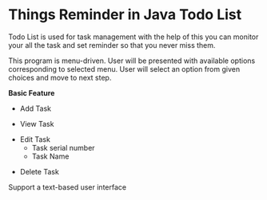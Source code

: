 # Things Reminder in Java Todo List
Todo List is used for task management with the help of this you can monitor your all the task and set reminder so that you never miss them.

This program is menu-driven. User will be presented with available options corresponding to selected menu. User will select an option from given choices and move to next step. 

**Basic Feature**  

+ Add Task

+ View Task

* Edit Task   
     + Task serial number
     + Task Name

+ Delete Task

Support a text-based user interface

